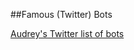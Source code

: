 ##Famous (Twitter) Bots

<p><a href="https://twitter.com/audreywatters/lists/bots">Audrey's Twitter list of bots</a></p>
